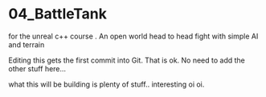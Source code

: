 # 04_BattleTank
for the unreal c++ course . An open world head to head fight with simple AI and terrain

Editing this gets the first commit into Git. That is ok. No need to add the other stuff here...

what this will be building is plenty of stuff.. interesting oi oi. 
